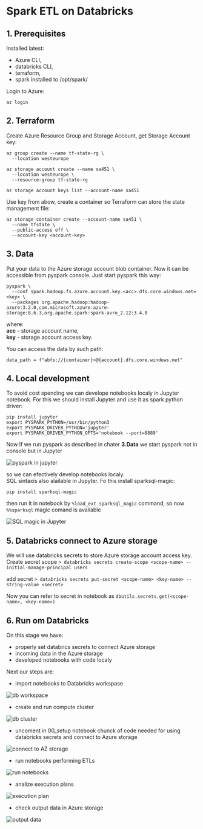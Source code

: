 
# Spark ETL on Databricks
## 1. Prerequisites
Installed latest:   
- Azure CLI,
- databricks CLI,
- terraform,  
- spark installed to /opt/spark/

Login to Azure:
```
az login
```

## 2. Terraform   
Create Azure Resource Group and Storage Account, get Storage Account key:
```
az group create --name tf-state-rg \
  --location westeurope

az storage account create --name sa451 \
  --location westeurope \
  --resource-group tf-state-rg

az storage account keys list --account-name sa451
```
Use key from abow, create a container so Terraform can store the state management file:
```
az storage container create --account-name sa451 \
  --name tfstate \
  --public-access off \
  --account-key <account-key>
```
## 3. Data
Put your data to the Azure storage account blob container. Now it can be accessible from pyspark console. Just start pyspark this way:
```
pyspark \
  --conf spark.hadoop.fs.azure.account.key.<acc>.dfs.core.windows.net=<key> \
  --packages org.apache.hadoop:hadoop-azure:3.2.0,com.microsoft.azure:azure-storage:8.6.3,org.apache.spark:spark-avro_2.12:3.4.0
```
where:   
**acc** - storage account name,   
**key** - storage account access key.  

You can access the data by such path:  
```
data_path = f"abfs://{container}>@{account}.dfs.core.windows.net"
```
## 4. Local development
To avoid cost spending we can develope notebooks localy in Jupyter notebook. For this we should install Jupyter and use it as spark python driver:
```
pip install jupyter
export PYSPARK_PYTHON=/usr/bin/python3
export PYSPARK_DRIVER_PYTHON='jupyter'
export PYSPARK_DRIVER_PYTHON_OPTS='notebook --port=8889'
```
Now if we run pyspark as described in chater **3.Data** we start pyspark not in console but in Jupyter 

![pyspark in jupyter](screenshots/01-pyspark_in_jupyter.jpg)

so we can efectively develop notebooks localy.  
SQL sintaxis also alailable in Jupyter. Fo this install sparksql-magic:
```
pip install sparksql-magic
```
then run it in notebook by `%load_ext sparksql_magic` command, so now `%%sparksql` magic comand is available

![SQL magic in Jupyter](screenshots/02-SQL_magic1.jpg)


## 5. Databricks connect to Azure storage
We will use databricks secrets to store Azure storage account access key.
Create secret scope 
`> databricks secrets create-scope <scope-name> --initial-manage-principal users`

add secret
`> databricks secrets put-secret <scope-name> <key-name> --string-value <secret>`

Now you can refer to secret in notebook as
`dbutils.secrets.get(<scope-name>, <key-name>)`

## 6. Run om Databricks
On this stage we have:
- properly set databrics secrets to connect Azure storage
- incoming data in the Azure storage
- developed notebooks with code localy

Next our steps are:
- import notebooks to Databricks workspase

![db workspace](screenshots/03-DB-workspace.jpg)

- create and run compute cluster

![db cluster](screenshots/04-db_cluster.jpg)

- uncoment in 00_setup notebook chunck of code needed for using databricks secrets and connect to Azure storage

![connect to AZ storage](screenshots/05-db_storage_connect.jpg)

- run notebooks performing ETLs

![run notebooks](screenshots/06-db_run_notebooks.jpg)

- analize execution plans

![execution plan](screenshots/08-exec_plan.jpg)

- check output data in Azure storage

![output data](screenshots/07-output_data_Azure.jpg)
